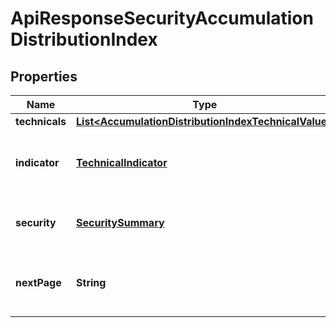 
# ApiResponseSecurityAccumulationDistributionIndex

## Properties
Name | Type | Description | Notes
------------ | ------------- | ------------- | -------------
**technicals** | [**List&lt;AccumulationDistributionIndexTechnicalValue&gt;**](AccumulationDistributionIndexTechnicalValue.md) |  |  [optional]
**indicator** | [**TechnicalIndicator**](TechnicalIndicator.md) | The name and symbol of the technical indicator |  [optional]
**security** | [**SecuritySummary**](SecuritySummary.md) | The Security of the Stock Price |  [optional]
**nextPage** | **String** | The token required to request the next page of the data |  [optional]



